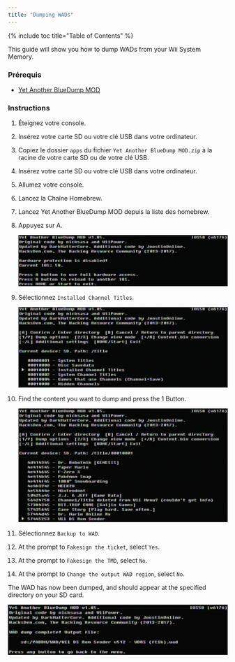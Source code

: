 ```yaml
---
title: "Dumping WADs"
---
```


{% include toc title="Table of Contents" %}

This guide will show you how to dump WADs from your Wii System Memory.

### Prérequis

+ [Yet Another BlueDump MOD](https://oscwii.org/library/app/Yet-Another-BlueDump-Mod)

### Instructions

1. Éteignez votre console.
1. Insérez votre carte SD ou votre clé USB dans votre ordinateur.
1. Copiez le dossier `apps` du fichier `Yet Another BlueDump MOD.zip` à la racine de votre carte SD ou de votre clé USB.
1. Insérez votre carte SD ou votre clé USB dans votre ordinateur.
1. Allumez votre console.
1. Lancez la Chaîne Homebrew.
1. Lancez Yet Another BlueDump MOD depuis la liste des homebrew.
1. Appuyez sur A.

    ![Press A](/images/homebrew/DumpWADS/1.png)

1. Sélectionnez `Installed Channel Titles`.

    ![Installed Channel Titles](/images/homebrew/DumpWADS/2.png)

1. Find the content you want to dump and press the 1 Button.

    ![Find channel](/images/homebrew/DumpWADS/3.png)

1. Sélectionnez `Backup to WAD`.
1. At the prompt to `Fakesign the ticket`, select `Yes`.
1. At the prompt to `Fakesign the TMD`, select `No`.
1. At the prompt to `Change the output WAD region`, select `No`.

The WAD has now been dumped, and should appear at the specified directory on your SD card.

![Done](/images/homebrew/DumpWADS/4.png)
